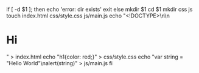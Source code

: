 if [ -d $1 ]; then
  echo 'error: dir exists'
  exit 
else
mkdir $1
cd $1
mkdir css js
touch index.html css/style.css js/main.js
echo "<!DOCTYPE>\n<title>Hello</title>\n<h1>Hi</h1>" > index.html
echo  "h1{color: red;}" > css/style.css
echo "var string = "Hello World"\nalert(string)" > js/main.js
fi